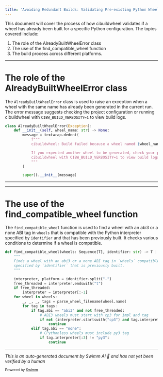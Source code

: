 ```yaml
---
title: 'Avoiding Redundant Builds: Validating Pre-existing Python Wheels '
---
```

This document will cover the process of how cibuildwheel validates if a wheel has already been built for a specific Python configuration. The topics covered include:

1. The role of the AlreadyBuiltWheelError class
2. The use of the find_compatible_wheel function
3. The build process across different platforms.

<SwmSnippet path="/cibuildwheel/util.py" line="483">

---

# The role of the AlreadyBuiltWheelError class

The `AlreadyBuiltWheelError` class is used to raise an exception when a wheel with the same name has already been generated in the current run. The error message suggests checking the project configuration or running cibuildwheel with `CIBW_BUILD_VERBOSITY=1` to view build logs.

```python
class AlreadyBuiltWheelError(Exception):
    def __init__(self, wheel_name: str) -> None:
        message = textwrap.dedent(
            f"""
            cibuildwheel: Build failed because a wheel named {wheel_name} was already generated in the current run.

            If you expected another wheel to be generated, check your project configuration, or run
            cibuildwheel with CIBW_BUILD_VERBOSITY=1 to view build logs.
            """
        )

        super().__init__(message)
```

---

</SwmSnippet>

<SwmSnippet path="/cibuildwheel/util.py" line="760">

---

# The use of the find_compatible_wheel function

The `find_compatible_wheel` function is used to find a wheel with an abi3 or a none ABI tag in `wheels` that is compatible with the Python interpreter specified by `identifier` and that has been previously built. It checks various conditions to determine if a wheel is compatible.

```python
def find_compatible_wheel(wheels: Sequence[T], identifier: str) -> T | None:
    """
    Finds a wheel with an abi3 or a none ABI tag in `wheels` compatible with the Python interpreter
    specified by `identifier` that is previously built.
    """

    interpreter, platform = identifier.split("-")
    free_threaded = interpreter.endswith("t")
    if free_threaded:
        interpreter = interpreter[:-1]
    for wheel in wheels:
        _, _, _, tags = parse_wheel_filename(wheel.name)
        for tag in tags:
            if tag.abi == "abi3" and not free_threaded:
                # ABI3 wheels must start with cp3 for impl and tag
                if not (interpreter.startswith("cp3") and tag.interpreter.startswith("cp3")):
                    continue
            elif tag.abi == "none":
                # CPythonless wheels must include py3 tag
                if tag.interpreter[:3] != "py3":
                    continue
```

---

</SwmSnippet>

*This is an auto-generated document by Swimm AI 🌊 and has not yet been verified by a human*

<SwmMeta version="3.0.0" repo-id="Z2l0aHViJTNBJTNBY2lidWlsZHdoZWVsJTNBJTNBZ2lsYWRuYXZvdA==" repo-name="cibuildwheel"><sup>Powered by [Swimm](https://staging.swimm.cloud/)</sup></SwmMeta>
